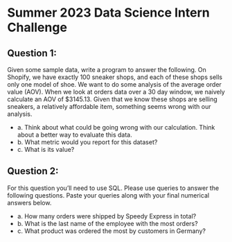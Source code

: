 # Summer 2023 Data Science Intern Challenge
## Question 1: 
Given some sample data, write a program to answer the following.
On Shopify, we have exactly 100 sneaker shops, and each of these shops sells only one model of shoe. We want to do some analysis of the average order value (AOV). When we look at orders data over a 30 day window, we naively calculate an AOV of $3145.13. Given that we know these shops are selling sneakers, a relatively affordable item, something seems wrong with our analysis.
- a. Think about what could be going wrong with our calculation. Think about a better way to evaluate this data.
- b. What metric would you report for this dataset?
- c. What is its value?

## Question 2:
 For this question you’ll need to use SQL. Please use queries to answer the following questions. Paste your queries along with your final numerical answers below.
- a. How many orders were shipped by Speedy Express in total?
- b. What is the last name of the employee with the most orders?
- c. What product was ordered the most by customers in Germany?
